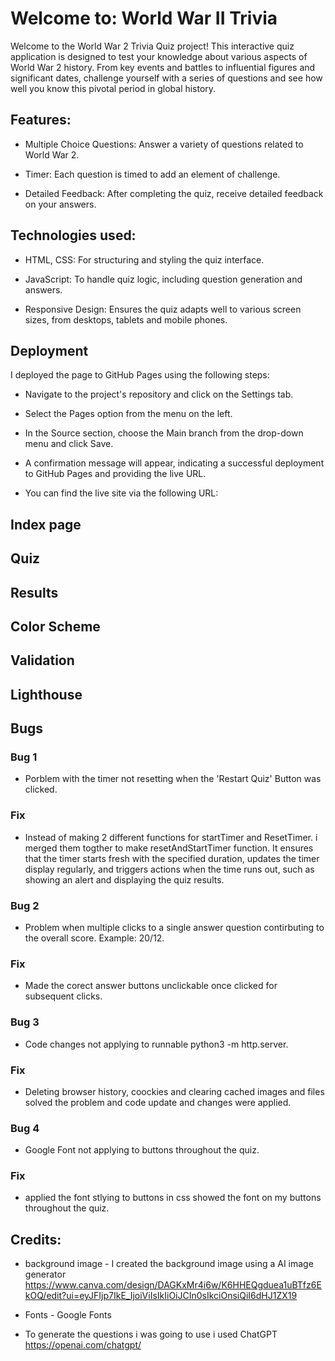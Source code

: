 # Welcome to: World War II Trivia 

Welcome to the World War 2 Trivia Quiz project! This interactive quiz application is designed to test your knowledge about various aspects of World War 2 history. From key events and battles to influential figures and significant dates, challenge yourself with a series of questions and see how well you know this pivotal period in global history.

[]()

## Features:
- Multiple Choice Questions: Answer a variety of questions related to World War 2.

- Timer: Each question is timed to add an element of challenge.

- Detailed Feedback: After completing the quiz, receive detailed feedback on your answers.

## Technologies used:
- HTML, CSS: For structuring and styling the quiz interface.

- JavaScript: To handle quiz logic, including question generation and answers.

- Responsive Design: Ensures the quiz adapts well to various screen sizes, from desktops, tablets and mobile phones.

## Deployment
I deployed the page to GitHub Pages using the following steps:

- Navigate to the project's repository and click on the Settings tab.

- Select the Pages option from the menu on the left.

- In the Source section, choose the Main branch from the drop-down menu and click Save.

- A confirmation message will appear, indicating a successful deployment to GitHub Pages and providing the live URL.

- You can find the live site via the following URL: 

## Index page
[]()
## Quiz

## Results

## Color Scheme

## Validation

## Lighthouse

## Bugs

### Bug 1 
- Porblem with the timer not resetting when the 'Restart Quiz' Button was clicked.  
### Fix
- Instead of making 2 different functions for startTimer and ResetTimer. i merged them togther to make resetAndStartTimer function. It ensures that the timer starts fresh with the specified duration, updates the timer display regularly, and triggers actions when the time runs out, such as showing an alert and displaying the quiz results.

### Bug 2
-  Problem when multiple clicks to a single answer question contirbuting to the overall score. Example: 20/12. 
### Fix
- Made the corect answer buttons unclickable once clicked for subsequent clicks. 
### Bug 3
- Code changes not applying to runnable python3 -m http.server. 
### Fix
- Deleting browser history, coockies and clearing cached images and files solved the problem and code update and changes were applied.
### Bug 4
- Google Font not applying to buttons throughout the quiz. 
### Fix
- applied the font stlying to buttons in css showed the font on my buttons throughout the quiz. 


## Credits:
- background image - I created the background image using a AI image generator https://www.canva.com/design/DAGKxMr4i6w/K6HHEQgduea1uBTfz6EkOQ/edit?ui=eyJFIjp7IkE_IjoiViIsIkIiOiJCIn0sIkciOnsiQiI6dHJ1ZX19

- Fonts - Google Fonts 

- To generate the questions i was going to use i used ChatGPT https://openai.com/chatgpt/